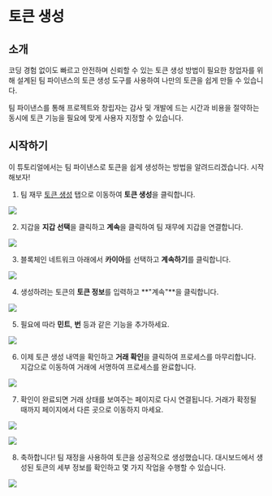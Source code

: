 # 토큰 생성

## 소개

코딩 경험 없이도 빠르고 안전하며 신뢰할 수 있는 토큰 생성 방법이 필요한 창업자를 위해 설계된 팀 파이낸스의 토큰 생성 도구를 사용하여 나만의 토큰을 쉽게 만들 수 있습니다.

팀 파이낸스를 통해 프로젝트와 창립자는 감사 및 개발에 드는 시간과 비용을 절약하는 동시에 토큰 기능을 필요에 맞게 사용자 지정할 수 있습니다.

## 시작하기

이 튜토리얼에서는 팀 파이낸스로 토큰을 쉽게 생성하는 방법을 알려드리겠습니다. 시작해보자!

1. 팀 재무 [토큰 생성](https://app.team.finance/token-creation) 탭으로 이동하여 **토큰 생성**을 클릭합니다.

![](/img/build/tools/token-management/token-creation/tc-step-1.png)

2. 지갑을 **지갑 선택**을 클릭하고 **계속**을 클릭하여 팀 재무에 지갑을 연결합니다.

![](/img/build/tools/token-management/token-creation/tc-step-2.png)

3. 블록체인 네트워크 아래에서 **카이아**를 선택하고 **계속하기**를 클릭합니다.

![](/img/build/tools/token-management/token-creation/tc-step-3.png)

4. 생성하려는 토큰의 **토큰 정보**를 입력하고 \*\*"계속"\*\*을 클릭합니다.

![](/img/build/tools/token-management/token-creation/tc-step-4.png)

5. 필요에 따라 **민트**, **번** 등과 같은 기능을 추가하세요.

![](/img/build/tools/token-management/token-creation/tc-step-5.png)

6. 이제 토큰 생성 내역을 확인하고 **거래 확인**을 클릭하여 프로세스를 마무리합니다. 지갑으로 이동하여 거래에 서명하여 프로세스를 완료합니다.

![](/img/build/tools/token-management/token-creation/tc-step-6.png)

7. 확인이 완료되면 거래 상태를 보여주는 페이지로 다시 연결됩니다. 거래가 확정될 때까지 페이지에서 다른 곳으로 이동하지 마세요.

![](/img/build/tools/token-management/token-creation/tc-step-7a.png)

![](/img/build/tools/token-management/token-creation/tc-step-7b.png)

8. 축하합니다! 팀 재정을 사용하여 토큰을 성공적으로 생성했습니다. 대시보드에서 생성된 토큰의 세부 정보를 확인하고 몇 가지 작업을 수행할 수 있습니다.

![](/img/build/tools/token-management/token-creation/tc-step-8.png)
